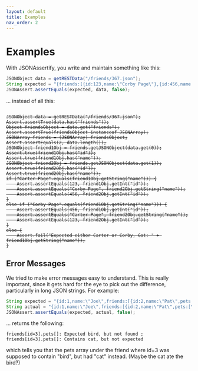 ```yaml
---
layout: default
title: Examples
nav_order: 2
---
```


# Examples

With JSONAssertify, you write and maintain something like this:

```java
JSONObject data = getRESTData("/friends/367.json");
String expected = "{friends:[{id:123,name:\"Corby Page\"},{id:456,name:\"Carter Page\"}]}";
JSONAssert.assertEquals(expected, data, false);
```

... instead of all this:

<pre><code><del>
JSONObject data = getRESTData("/friends/367.json");
Assert.assertTrue(data.has("friends"));
Object friendsObject = data.get("friends");
Assert.assertTrue(friendsObject instanceof JSONArray);
JSONArray friends = (JSONArray) friendsObject;
Assert.assertEquals(2, data.length());
JSONObject friend1Obj = friends.getJSONObject(data.get(0));
Assert.true(friend1Obj.has("id"));
Assert.true(friend1Obj.has("name"));
JSONObject friend2Obj = friends.getJSONObject(data.get(1));
Assert.true(friend2Obj.has("id"));
Assert.true(friend2Obj.has("name"));
if ("Carter Page".equals(friend1Obj.getString("name"))) {
    Assert.assertEquals(123, friend1Obj.getInt("id"));
    Assert.assertEquals("Corby Page", friend2Obj.getString("name"));
    Assert.assertEquals(456, friend2Obj.getInt("id"));
}
else if ("Corby Page".equals(friend1Obj.getString("name"))) {
    Assert.assertEquals(456, friend1Obj.getInt("id"));
    Assert.assertEquals("Carter Page", friend2Obj.getString("name"));
    Assert.assertEquals(123, friend2Obj.getInt("id"));
}
else {
    Assert.fail("Expected either Carter or Corby, Got: " + friend1Obj.getString("name"));
}
</del></code></pre>

## Error Messages

We tried to make error messages easy to understand. This is really important, since it gets hard for the eye to pick out the difference, particularly in long JSON strings. For example:

```java
String expected = "{id:1,name:\"Joe\",friends:[{id:2,name:\"Pat\",pets:[\"dog\"]},{id:3,name:\"Sue\",pets:[\"bird\",\"fish\"]}],pets:[]}";
String actual = "{id:1,name:\"Joe\",friends:[{id:2,name:\"Pat\",pets:[\"dog\"]},{id:3,name:\"Sue\",pets:[\"cat\",\"fish\"]}],pets:[]}"
JSONAssert.assertEquals(expected, actual, false);
```

... returns the following:

```
friends[id=3].pets[]: Expected bird, but not found ; friends[id=3].pets[]: Contains cat, but not expected
```

which tells you that the pets array under the friend where id=3 was supposed to contain "bird", but had "cat" instead. 
(Maybe the cat ate the bird?)
